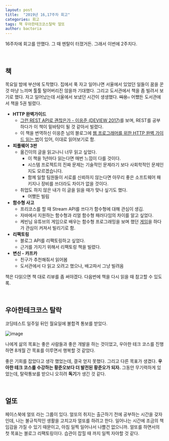 ```yaml
---
layout: post
title:  "2019년 16,17주차 회고"
categories: 회고
tags: 책 우아한테크코스탈락 얼또
author: bactoria
---
```


16주차에 회고를 안했다. 그 때 멘탈이 터졌거든. 그래서 이번에 2주치다.

&nbsp;

## 책

목요일 밤에 부산에 도착했다. 집에서 푹 자고 일어나면 서울에서 있었던 일들이 꿈을 꾼 것 마냥 느끼며 툴툴 털어버리진 않을까 기대했다. 그리고 도서관에서 책을 좀 빌려서 보기로 했다. 자고 일어났는데 서울에서 보냈던 시간이 생생했다. ~~띠용..~~ 어쨌든 도서관에서 책을 5권 빌렸다.

- **HTTP 완벽가이드**
    + [그런 REST API로 괜찮은가 - 이응준 (DEVIEW 2017)](https://www.youtube.com/watch?v=RP_f5dMoHFc)를 보며, REST를 공부하다가 이 책이 밑바탕이 될 것 같아서 빌렸다.
    + 이 책을 번역하신 이응준 님의 블로그에 [웹 프로그래머를 위한 HTTP 완벽 가이드 읽는 법](https://blog.npcode.com/2015/06/07/%EC%9B%B9-%ED%94%84%EB%A1%9C%EA%B7%B8%EB%9E%98%EB%A8%B8%EB%A5%BC-%EC%9C%84%ED%95%9C-http-%EC%99%84%EB%B2%BD-%EA%B0%80%EC%9D%B4%EB%93%9C-%EC%9D%BD%EB%8A%94-%EB%B2%95/)이 있어, 이대로 읽어보기로 함.
- **피플웨어 3판**
    + 옮긴이의 글을 읽고나니 너무 읽고 싶었다.
        * 이 책을 1년마다 읽는다면 매번 느낌이 다를 것이다.
        * 시스템 프로젝트의 진짜 문제는 기술적인 문제라기 보다 사회학적인 문제인지도 모르겠습니다.
        * 함께 일할 팀원들이 서로를 신뢰하지 않는다면 아무리 좋은 소프트웨어 패키지나 장비를 쓰더라도 차이가 없을 것이다.
    + 취업도 하지 않은 내가 이 글을 읽을 때가 맞나 싶기도 했다.
        * 어쨌든 빌림
- **함수형 사고**
    + 프리코스를 할 때 Stream API를 쓰다가 함수형에 대해 관심이 생김.
    + 자바에서 지원하는 함수형과 리얼 함수형 패러다임의 차이를 알고 싶었다.
    + 케빈님 유튜브의 게임으로 배우는 함수형 프로그래밍을 보며 했던 [게임](https://david-peter.de/cube-composer/)을 하다가 관심이 커져서 빌리기로 함.
- **리팩토링**
    + 블로그 API를 리팩토링하고 싶었다.
    + 근거를 가지기 위해서 리팩토링 책을 빌렸다.
- **변신 - 카프카**
    + 친구가 추천해줘서 읽어봄
    + 도서관에서 다 읽고 오려고 했으나, 배고파서 그냥 빌려옴

책은 다읽으면 책 대로 리뷰를 좀 써야겠다. 다음번에 책을 다시 읽을 때 참고할 수 있도록.

&nbsp;

## 우아한테크코스 탈락

코딩테스트 일주일 뒤인 월요일에 불합격 통보를 받았다.

![image](https://user-images.githubusercontent.com/25674959/56971733-bced7d00-6ba4-11e9-8428-076e432e3cb6.png)

나에게 삶의 목표는 좋은 사람들과 좋은 개발을 하는 것이었고, 우아한 테크 코스를 진행하면 8개월 간 목표를 이루면서 행복할 것 같았다.

좋은 기회를 잡았다고 생각 했었는데, 결국 얻지 못했다. 그리고 다른 목표가 생겼다. **우아한 테크 코스를 수강하는 황준오보다 더 발전된 황준오가 되자.** 그동안 무기력하게 있었는데, 탈락통보를 받으니 오히려 **독기**가 생긴 것 같다.

&nbsp;

## 얼또

페이스북에 얼또 라는 그룹이 있다. 얼또의 취지는 출근하기 전에 공부하는 시간을 갖자인데, 나는 불규칙적인 생활을 고치고자 얼또를 하려고 한다. 일어나는 시간에 조금의 책임감을 가질 수 있기 때문이고, 아침 일찍 일어나서 나쁠건 없으니까. 얼또를 하면서의 첫 목표는 블로그 리팩토링이다. 습관이 잡힐 때 까지 일찍 자야할 것 같다.

